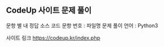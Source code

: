 ## CodeUp 사이트 문제 풀이
문항 별 내 정답 소스 코드
문항 번호 : 파일명
문제 풀이 언어 : Python3

사이트 링크
https://codeup.kr/index.php